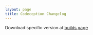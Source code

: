 ```yaml
---
layout: page
title: Codeception Changelog
---
```


<div class="alert alert-warning">Download specific version at <a href="/builds">builds page</a></div>


